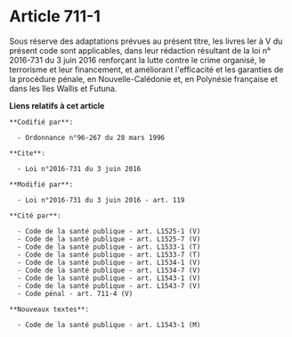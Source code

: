 # Article 711-1

Sous réserve des adaptations prévues au présent titre,  les livres Ier à V du présent code sont applicables, dans leur
rédaction résultant de la loi n° 2016-731 du 3 juin 2016 renforçant la lutte contre le crime organisé, le terrorisme et leur
financement, et améliorant l'efficacité et les garanties de la procédure pénale,  en Nouvelle-Calédonie et, en Polynésie
française et dans les îles Wallis et Futuna.

**Liens relatifs à cet article**

	**Codifié par**:

	  - Ordonnance n°96-267 du 28 mars 1996

	**Cite**:

	  - Loi n°2016-731 du 3 juin 2016

	**Modifié par**:

	  - Loi n°2016-731 du 3 juin 2016 - art. 119

	**Cité par**:

	  - Code de la santé publique - art. L1525-1 (V)
	  - Code de la santé publique - art. L1525-7 (V)
	  - Code de la santé publique - art. L1533-1 (T)
	  - Code de la santé publique - art. L1533-7 (T)
	  - Code de la santé publique - art. L1534-1 (V)
	  - Code de la santé publique - art. L1534-7 (V)
	  - Code de la santé publique - art. L1543-1 (V)
	  - Code de la santé publique - art. L1543-7 (V)
	  - Code pénal - art. 711-4 (V)

	**Nouveaux textes**:

	  - Code de la santé publique - art. L1543-1 (M)
